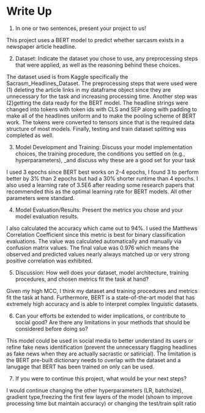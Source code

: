 # Write Up

1. In one or two sentences, present your project to us!

This project uses a BERT model to predict whether sarcasm exists in a newspaper article headline. 

2. Dataset: Indicate the dataset you chose to use, any preprocessing steps that were applied, as well as the reasoning behind these choices.

The dataset used is from Kaggle specifically the Sacrasm_Headlines_Dataset. The preprocessing steps that were used were (1) deleting the article links in my dataframe object since they are unnecessary for the task and increasing processing time. Another step was (2)getting the data ready for the BERT model. The headline strings  were changed into tokens with token ids with CLS and SEP along with padding to make all of the headlines uniform and to make the pooling scheme of BERT work. The  tokens were converted to tensors since that is the required data structure of most models.  Finally, testing and train dataset splitting was completed as well.

3. Model Development and Training: Discuss your model implementation choices, the training procedure, the conditions you settled on (e.g., hyperparameters), _and discuss why these are a good set for your task

I used 3 epochs since BERT best works on 2-4 epochs, I found 3 to perform better by 3% than 2 epochs but had a 30% shorter runtime than 4 epochs. I also used a learning rate of 3.5E6 after reading some research papers that recommended this as the optimal learning rate for BERT models. All other parameters were standard.

4. Model Evaluation/Results: Present the metrics you chose and your model evaluation results.

I also calculated the accuracy which came out to 94%. I used the Matthews Correlation Coefficient since this metric is best for binary classification evaluations. The value was calculated automatically and manually via confusion matrix values. The final value was 0.976 which means the observed and predicted values nearly always matched up or very strong positive correlation was exhibited. 

5. Discussion: 
How well does your dataset, model architecture, training procedures, and chosen metrics fit the task at hand? 

Given my high MCC, I think my dataset and training procedures and metrics fit the task at hand. Furthermore, BERT is a state-of-the-art model that has extremely high accuracy and is able to interpret complex linguistic datasets. 

6. Can your efforts be extended to wider implications, or contribute to social good? Are there any limitations in your methods that should be considered before doing so?

This model could be used in social media to better understand its users or refine fake news identification (prevent the unnecessary flagging headlines as fake news when they are actually sacrastic or satiricial). The limitation is the BERT pre-built dictionary needs to overlap with the dataset and a lanugage that BERT has been trained on only can be used.

7. If you were to continue this project, what would be your next steps?

I would  continue changing the other hyperparameters (LR, batchsize), gradient type,freezing the first few layers of the model (shown to improve processing time but maintain accuracy) or changing the test/train split ratio
